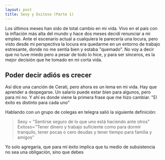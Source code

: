 ```yaml
---
layout: post
title: Sexy y Exitoso (Parte 1)
---
```


Los últimos meses han sido de total cambio en mi vida. Vivo en el país
con la inflación más alta del mundo y hace dos meses decidí renunciar a mi empleo. 
Ante el escenario actual a cualquiera le parecería una locura, pero visto desde mi perspectiva
la locura era quedarme en un entorno de trabajo estresante, donde no me sentía bien y estaba "quemado".
No voy a decir que no tuve miedo pero a pesar de todo lo hice, y para ser sinceros, es la mejor decisión que he tomado en mi corta vida. 

## Poder decir adiós es crecer 

Así dice una canción de Cerati, pero ahora es un lema en mi vida. Hay que aprender a despegarse. 
Un salario puede estar bien para algunos, pero para mí no. Y ahí es donde viene la primera
frase que me hizo cambiar. "El éxito es distinto para cada uno"

Hablando con un grupo de colegas en telegra salió la siguiente definición:

> Sexy = "Sentirse seguro de lo que uno está haciendo ante otros" 
> Exitoso="Tener dinero y trabajo suficiente como para dormir tranquilo, tener pocas o cero deudas y tener tiempo para familia y amigos"

Yo solo agregaría, que para mí éxito implica que tu medio de subsistencia no sea una obligación, sino que
debes

